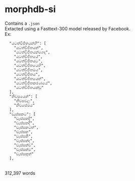# morphdb-si

Contains a `.json` <br>
Extacted using a Fasttext-300 model released by Facebook.<br>
Ex:<br>
```
  "යටත්විජිතයන්හි": [
    "යටත්විජිතයන්",
    "යටත්විජිතයන්ගෙද",
    "යටත්විජිතයේ",
    "යටත්විජිතයට",
    "යටත්විජිතයෙහි",
    "යටත්විජිතමය",
    "යටත්විජිතය",
    "යටත්විජිතයෙන්",
    "යටත්විජිතකරණයේ",
    "යටත්විජිතයක්වූ"
  ],
  "නිවසයෙන්": [
    "නිවසවල",
    "නිවසේමය"
  ],
  "වැස්සකට": [
    "වැස්සකදි",
    "වැස්සකදී",
    "වැස්සකටත්",
    "වැස්සක",
    "වැස්සකි",
    "වැස්සක්ද",
    "වැස්සක්ව",
    "වැස්සක්ම",
    "වැස්සකුත්"
  ],
  ```
  <br>
312,397 words
